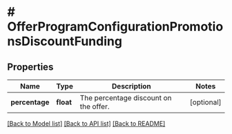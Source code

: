 # # OfferProgramConfigurationPromotionsDiscountFunding

## Properties

Name | Type | Description | Notes
------------ | ------------- | ------------- | -------------
**percentage** | **float** | The percentage discount on the offer. | [optional]

[[Back to Model list]](../../README.md#models) [[Back to API list]](../../README.md#endpoints) [[Back to README]](../../README.md)
